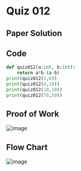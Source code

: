 # Quiz 012

## Paper Solution

## Code
```.py
def quiz012(a:int, b:int):
    return a*b-(a-b)
print(quiz012(2,6))
print(quiz012(4,10))
print(quiz012(10,10))
print(quiz012(70,50))
```

## Proof of Work
![image](https://github.com/user-attachments/assets/c815f69b-0c50-4660-8bd2-33b470e06e77)


## Flow Chart
![image](https://github.com/user-attachments/assets/fe349ae9-1a81-4de0-a001-665eeb22341c)
